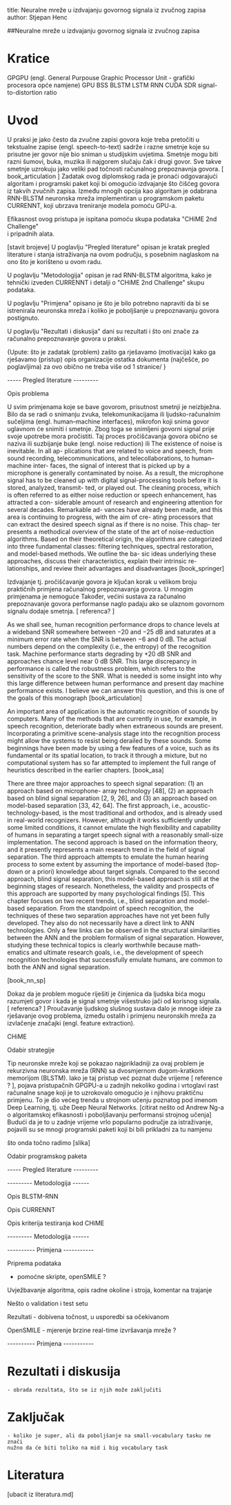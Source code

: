 title: Neuralne mreže u izdvajanju govornog signala iz zvučnog zapisa
author: Stjepan Henc



##Neuralne mreže u izdvajanju govornog signala iz zvučnog zapisa



# Kratice

GPGPU (engl. General Purpouse Graphic Processor Unit - grafički procesora opće namjene)
GPU
BSS
BLSTM
LSTM
RNN
CUDA
SDR signal-to-distortion ratio



# Uvod

U praksi je jako često da zvučne zapisi govora koje treba pretočiti u 
tekstualne zapise (engl. speech-to-text) sadrže i razne smetnje 
koje su prisutne jer govor nije bio sniman u studijskim uvjetima.
Smetnje mogu biti razni šumovi, buka, muzika ili najgorem slučaju čak
i drugi govor.
Sve takve smetnje uzrokuju jako veliki pad točnosti računalnog prepoznavnja
govora. [ book_articulation ]
Zadatak ovog diplomskog rada je pronaći odgovarajući algoritam i programski
paket koji bi omogućio izdvajanje što čišćeg govora iz takvih zvučnih zapisa.
Između mnogih opcija kao algoritam je odabrana RNN-BLSTM neuronska mreža 
implementiran u programskom paketu CURRENNT, koji ubrzava treniranje modela 
pomoću GPU-a.

Efikasnost ovog pristupa je ispitana pomoću skupa podataka "CHiME 2nd Challenge"  
i pripadnih alata.

[stavit brojeve]
U poglavlju "Pregled literature" opisan je kratak pregled literature i stanja
istraživanja na ovom području, s posebnim naglaskom na ono što je korišteno u ovom radu.

U poglavlju "Metodologija" opisan je rad RNN-BLSTM algoritma, kako je tehnički
izveden CURRENNT i detalji o "CHiME 2nd Challenge" skupu podataka.

U poglavlju "Primjena" opisano je što je bilo potrebno napraviti da bi se
istrenirala neuronska mreža i koliko je poboljšanje u prepoznavanju govora
postignuto.

U poglavlju "Rezultati i diskusija" dani su rezultati i što oni znače za
računalno prepoznavanje govora u praksi.




{Upute:
što je zadatak (problem)
zašto ga rješavamo (motivacija)
kako ga rješavamo (pristup)
opis organizacije ostatka dokumenta (najčešće, po poglavljima)
za ovo obično ne treba više od 1 stranice/
}



----- Pregled literature ---------

Opis problema

U svim primjenama koje se bave govorom, prisutnost smetnji je neizbježna.
Bilo da se radi o snimanju zvuka, telekomunikacijama ili ljudsko-računalnim
sučeljima (engl. human–machine interfaces), mikrofon koji snima govor uglavnom
će snimiti i smetnje. Zbog toga se snimljeni govorni signal prije svoje upotrebe
mora pročistiti. Taj proces pročišćavanja govora obično se naziva ili suzbijanje
buke (engl. noise reduction) ili 
The existence of noise is inevitable. In all ap-
plications that are related to voice and speech,
from sound recording, telecommunications, and
telecollaborations, to human–machine inter-
faces, the signal of interest that is picked up
by a microphone is generally contaminated by
noise. As a result, the microphone signal has
to be cleaned up with digital signal-processing
tools before it is stored, analyzed, transmit-
ted, or played out. The cleaning process, which
is often referred to as either noise reduction
or speech enhancement, has attracted a con-
siderable amount of research and engineering
attention for several decades. Remarkable ad-
vances have already been made, and this area
is continuing to progress, with the aim of cre-
ating processors that can extract the desired
speech signal as if there is no noise. This chap-
ter presents a methodical overview of the state
of the art of noise-reduction algorithms. Based
on their theoretical origin, the algorithms are
categorized into three fundamental classes:
filtering techniques, spectral restoration, and
model-based methods. We outline the ba-
sic ideas underlying these approaches, discuss
their characteristics, explain their intrinsic re-
lationships, and review their advantages and
disadvantages [book_springer]



Izdvajanje tj. pročišćavanje govora je ključan korak u velikom broju praktičnih
primjena računalnog prepoznavanja govora. U mnogim primjenama je nemoguće
Također, većini sustava za računalno prepoznavanje govora performanse naglo
padaju ako se ulaznom govornom signalu dodaje smetnja. [ referenca? ]

As we shall see, human recognition performance drops to chance levels at a
wideband SNR somewhere between −20 and −25 dB and saturates at a minimum
error rate when the SNR is between −6 and 0 dB. The actual numbers depend
on the complexity (i.e., the entropy) of the recognition task. Machine performance
starts degrading by +20 dB SNR and approaches chance level near 0 dB SNR.
This large discrepancy in performance is called the robustness problem, which refers
to the sensitivity of the score to the SNR. What is needed is some insight into
why this large difference between human performance and present day machine
performance exists. I believe we can answer this question, and this is one of the
goals of this monograph [book_articulation]





An important area of application is the automatic recognition of sounds by computers. Many of the methods that
are currently in use, for example, in speech recognition, deteriorate badly when extraneous sounds are present.
Incorporating a primitive scene-analysis stage into the recognition process might allow the systems to resist being
derailed by these sounds. Some beginnings have been made by using a few features of a voice, such as its
fundamental or its spatial location, to track it through a mixture, but no computational system has so far attempted
to implement the full range of heuristics described in the earlier chapters. [book_asa]

There are three major approaches to speech signal separation: (1) an approach based on microphone-
array technology [48], (2) an approach based on blind signal separation [2, 9, 26], and (3) an approach
based on model-based separation [33, 42, 64]. The first approach, i.e., acoustic-technology-based, is
the most traditional and orthodox, and is already used in real-world recognizers. However, although it
works sufficiently under some limited conditions, it cannot emulate the high flexibility and capability
of humans in separating a target speech signal with a reasonably small-size implementation. The
second approach is based on the information theory, and it presently represents a main research trend
in the field of signal separation. The third approach attempts to emulate the human hearing process
to some extent by assuming the importance of model-based (top-down or a priori) knowledge about
target signals. Compared to the second approach, blind signal separation, this model-based approach
is still at the beginning stages of research. Nonetheless, the validity and prospects of this approach
are supported by many psychological findings [5].
This chapter focuses on two recent trends, i.e., blind separation and model-based separation. From
the standpoint of speech recognition, the techniques of these two separation approaches have not yet
been fully developed. They also do not necessarily have a direct link to ANN technologies. Only a
few links can be observed in the structural similarities between the ANN and the problem formalism
of signal separation. However, studying these technical topics is clearly worthwhile because math-
ematics and ultimate research goals, i.e., the development of speech recognition technologies that
successfully emulate humans, are common to both the ANN and signal separation.

[book_nn_sp]



Dokaz da je problem moguće riješiti je činjenica da ljudska bića mogu 
razumjeti govor i kada je signal smetnje višestruko jači od korisnog signala. [ referenca? ]
Proučavanje ljudskog slušnog sustava dalo je mnoge ideje za rješavanje ovog problema,
između ostalih i primjenu neuronskih mreža za izvlačenje značajki (engl. feature extraction). 






CHiME

Odabir strategije

Tip neuronske mreže koji se pokazao najprikladniji za ovaj problem je
rekurzivna neuronska mreža (RNN) sa dvosmjernom dugom-kratkom memorijom (BLSTM).
Iako je taj pristup već poznat duže vrijeme [ reference ? ], pojava pristupačnih
GPGPU-a u zadnjih nekoliko godina i vrtoglavi rast računalne snage koji je to
uzrokovalo omogućio je i njihovu praktičnu primjenu.
To je dio većeg trenda u strojnom učenju poznatog pod imenom Deep Learning, tj. uže Deep Neural Networks.
[citirat nešto od Andrew Ng-a o algoritamskoj efikasnosti i poboljšavanju performansi strojnog učenja]
Budući da je to u zadnje vrijeme vrlo popularno područje za istraživanje,
pojavili su se mnogi programski paketi koji bi bili prikladni za tu namjenu 

što onda točno radimo
[slika]

Odabir programskog paketa

----- Pregled literature ---------




--------- Metodologija ------

Opis BLSTM-RNN

Opis CURRENNT

Opis kriterija testiranja kod CHiME

--------- Metodologija ------





---------- Primjena -----------

Priprema podataka
  - pomoćne skripte, openSMILE ?

Uvježbavanje algoritma, opis radne okoline i stroja, komentar na trajanje

Nešto o validation i test setu

Rezultati - dobivena točnost, u usporedbi sa očekivanom

OpenSMILE - mjerenje brzine real-time izvršavanja mreže ?

---------- Primjena -----------




# Rezultati i diskusija
	- obrada rezultata, što se iz njih može zaključiti




# Zaključak
	- koliko je super, ali da poboljšanje na small-vocabulary tasku ne znači
	nužno da će biti toliko na mid i big vocabulary task




# Literatura

[ubacit iz literatura.md]
